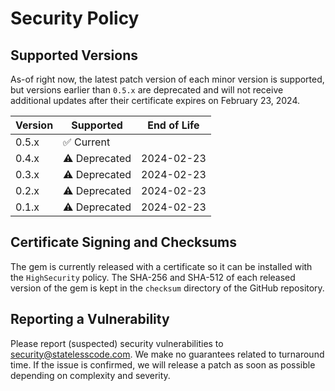 # Security Policy

## Supported Versions

As-of right now, the latest patch version of each minor version is supported, but versions earlier than `0.5.x` are deprecated and will not receive additional updates after their certificate expires on February 23, 2024.

| Version | Supported                  | End of Life |
| ------- | -------------------------- | ----------- |
| 0.5.x   | :white_check_mark: Current |             |
| 0.4.x   | :warning: Deprecated       | 2024-02-23  |
| 0.3.x   | :warning: Deprecated       | 2024-02-23  |
| 0.2.x   | :warning: Deprecated       | 2024-02-23  |
| 0.1.x   | :warning: Deprecated       | 2024-02-23  |

## Certificate Signing and Checksums

The gem is currently released with a certificate so it can be installed with the `HighSecurity` policy. The SHA-256 and SHA-512 of each released version of the gem is kept in the `checksum` directory of the GitHub repository.

## Reporting a Vulnerability

Please report (suspected) security vulnerabilities to security@statelesscode.com. We make no guarantees related to turnaround time. If the issue is confirmed, we will release a patch as soon as possible depending on complexity and severity.
